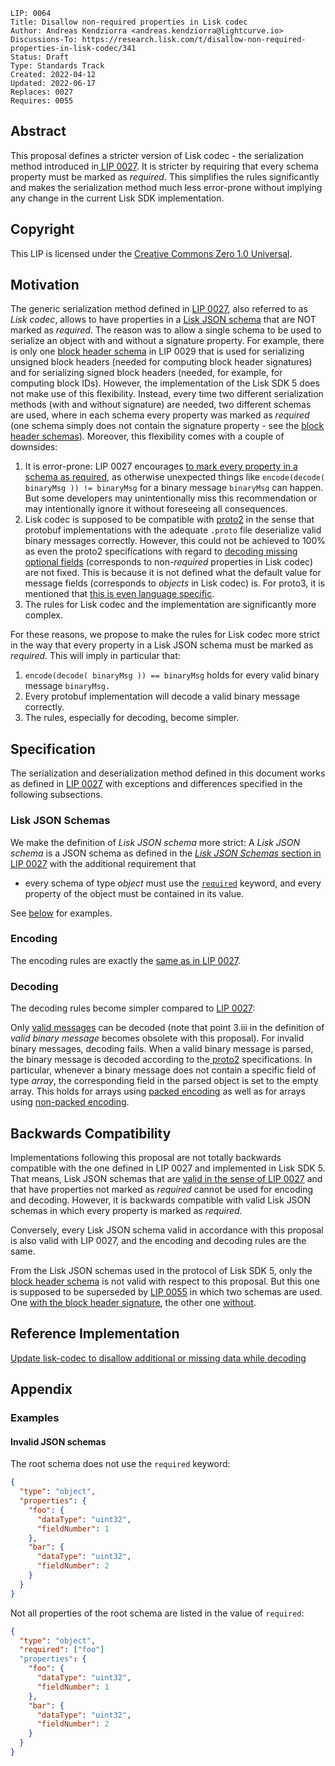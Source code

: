 ```
LIP: 0064
Title: Disallow non-required properties in Lisk codec
Author: Andreas Kendziorra <andreas.kendziorra@lightcurve.io>
Discussions-To: https://research.lisk.com/t/disallow-non-required-properties-in-lisk-codec/341
Status: Draft
Type: Standards Track
Created: 2022-04-12
Updated: 2022-06-17
Replaces: 0027
Requires: 0055
```

## Abstract

This proposal defines a stricter version of Lisk codec - the serialization method introduced in[ LIP 0027](https://github.com/LiskHQ/lips/blob/main/proposals/lip-0027.md). It is stricter by requiring that every schema property must be marked as _required_. This simplifies the rules significantly and makes the serialization method much less error-prone without implying any change in the current Lisk SDK implementation.

## Copyright

This LIP is licensed under the [Creative Commons Zero 1.0 Universal](https://creativecommons.org/publicdomain/zero/1.0/).

## Motivation

The generic serialization method defined in [LIP 0027](https://github.com/LiskHQ/lips/blob/main/proposals/lip-0027.md), also referred to as _Lisk codec_, allows to have properties in a [Lisk JSON schema](https://github.com/LiskHQ/lips/blob/main/proposals/lip-0027.md#lisk-json-schemas) that are NOT marked as _required_. The reason was to allow a single schema to be used to serialize an object with and without a signature property. For example, there is only one [block header schema](https://github.com/LiskHQ/lips/blob/main/proposals/lip-0029.md#blockheader-schema) in LIP 0029 that is used for serializing unsigned block headers (needed for computing block header signatures) and for serializing signed block headers (needed, for example, for computing block IDs). However, the implementation of the Lisk SDK 5 does not make use of this flexibility. Instead, every time two different serialization methods (with and without signature) are needed, two different schemas are used, where in each schema every property was marked as _required_ (one schema simply does not contain the signature property - see the [block header schemas](https://github.com/LiskHQ/lisk-sdk/blob/v5.2.1/elements/lisk-chain/src/schema.ts#L37-L69))_._ Moreover, this flexibility comes with a couple of downsides:

1. It is error-prone: LIP 0027 encourages [to mark every property in a schema as required](https://github.com/LiskHQ/lips/blob/main/proposals/lip-0027.md#uniqueness-of-encoding), as otherwise unexpected things like `encode(decode( binaryMsg )) != binaryMsg` for a binary message `binaryMsg` can happen. But some developers may unintentionally miss this recommendation or may intentionally ignore it without foreseeing all consequences.
2. Lisk codec is supposed to be compatible with [proto2](https://developers.google.com/protocol-buffers/docs/proto) in the sense that protobuf implementations with the adequate `.proto` file deserialize valid binary messages correctly. However, this could not be achieved to 100% as even the proto2 specifications with regard to [decoding missing optional fields](https://developers.google.com/protocol-buffers/docs/proto#optional) (corresponds to non-_required_ properties in Lisk codec) are not fixed. This is because it is not defined what the default value for message fields (corresponds to _objects_ in Lisk codec) is. For proto3, it is mentioned that [this is even language specific](https://developers.google.com/protocol-buffers/docs/proto3#default).
3. The rules for Lisk codec and the implementation are significantly more complex.

For these reasons, we propose to make the rules for Lisk codec more strict in the way that every property in a Lisk JSON schema must be marked as _required_. This will imply in particular that:

1. `encode(decode( binaryMsg )) == binaryMsg` holds for every valid binary message `binaryMsg.`
2. Every protobuf implementation will decode a valid binary message correctly.
3. The rules, especially for decoding, become simpler.

## Specification

The serialization and deserialization method defined in this document works as defined in [LIP 0027](https://github.com/LiskHQ/lips/blob/main/proposals/lip-0027.md) with exceptions and differences specified in the following subsections.

### Lisk JSON Schemas

We make the definition of _Lisk JSON schema_ more strict: A _Lisk JSON schema_ is a JSON schema as defined in the [_Lisk JSON Schemas_ section in LIP 0027](https://github.com/LiskHQ/lips/blob/main/proposals/lip-0027.md#lisk-json-schemas) with the additional requirement that

- every schema of type _object_ must use the <code>[required](https://datatracker.ietf.org/doc/html/draft-handrews-json-schema-validation-01#section-6.5.3)</code> keyword, and every property of the object must be contained in its value.

See [below](#invalid-json-schemas) for examples.

### Encoding

The encoding rules are exactly the [same as in LIP 0027](https://github.com/LiskHQ/lips/blob/main/proposals/lip-0027.md#encoding).

### Decoding

The decoding rules become simpler compared to [LIP 0027](https://github.com/LiskHQ/lips/blob/main/proposals/lip-0027.md#decoding):

Only [valid messages](https://github.com/LiskHQ/lips/blob/main/proposals/lip-0027.md#uniqueness-of-binary-messages) can be decoded (note that point 3.iii in the definition of _valid binary message_ becomes obsolete with this proposal). For invalid binary messages, decoding fails. When a valid binary message is parsed, the binary message is decoded according to the[ proto2](https://developers.google.com/protocol-buffers/docs/encoding) specifications. In particular, whenever a binary message does not contain a specific field of type _array_, the corresponding field in the parsed object is set to the empty array. This holds for arrays using [packed encoding](https://github.com/LiskHQ/lips/blob/main/proposals/lip-0027.md#arrays-of-varints-or-booleans) as well as for arrays using [non-packed encoding](https://github.com/LiskHQ/lips/blob/main/proposals/lip-0027.md#arrays-of-strings-objects-and-bytes).

## Backwards Compatibility

Implementations following this proposal are not totally backwards compatible with the one defined in LIP 0027 and implemented in Lisk SDK 5. That means, Lisk JSON schemas that are [valid in the sense of LIP 0027](https://github.com/LiskHQ/lips/blob/main/proposals/lip-0027.md#uniqueness-of-binary-messages) and that have properties not marked as _required_ cannot be used for encoding and decoding. However, it is backwards compatible with valid Lisk JSON schemas in which every property is marked as _required._

Conversely, every Lisk JSON schema valid in accordance with this proposal is also valid with LIP 0027, and the encoding and decoding rules are the same.

From the Lisk JSON schemas used in the protocol of Lisk SDK 5, only the [block header schema](https://github.com/LiskHQ/lips/blob/main/proposals/lip-0029.md#blockheader-schema) is not valid with respect to this proposal. But this one is supposed to be superseded by [LIP 0055](https://github.com/LiskHQ/lips/blob/main/proposals/lip-0055.md) in which two schemas are used. One [with the block header signature](https://github.com/LiskHQ/lips/blob/main/proposals/lip-0055.md#block-header-json-schema), the other one [without](https://github.com/LiskHQ/lips/blob/main/proposals/lip-0055.md#unsigned-block-header-json-schema).

## Reference Implementation

[Update lisk-codec to disallow additional or missing data while decoding](https://github.com/LiskHQ/lisk-sdk/issues/7047)

## Appendix

### Examples

#### Invalid JSON schemas

The root schema does not use the `required` keyword:

```json
{
  "type": "object",
  "properties": {
    "foo": {
      "dataType": "uint32",
      "fieldNumber": 1
    },
    "bar": {
      "dataType": "uint32",
      "fieldNumber": 2
    }
  }
}
```

Not all properties of the root schema are listed in the value of `required`:

```json
{
  "type": "object",
  "required": ["foo"]
  "properties": {
    "foo": {
      "dataType": "uint32",
      "fieldNumber": 1
    },
    "bar": {
      "dataType": "uint32",
      "fieldNumber": 2
    }
  }
}
```
